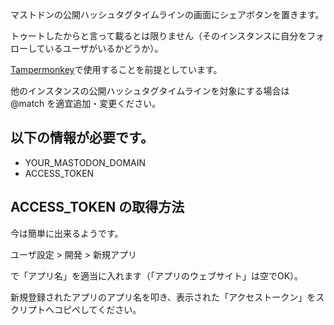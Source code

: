 マストドンの公開ハッシュタグタイムラインの画面にシェアボタンを置きます。

トゥートしたからと言って載るとは限りません（そのインスタンスに自分をフォローしているユーザがいるかどうか）。

[Tampermonkey](http://tampermonkey.net/)で使用することを前提としています。

他のインスタンスの公開ハッシュタグタイムラインを対象にする場合は @match を適宜追加・変更ください。

## 以下の情報が必要です。

- YOUR_MASTODON_DOMAIN
- ACCESS_TOKEN

## ACCESS_TOKEN の取得方法

今は簡単に出来るようです。

ユーザ設定 > 開発 > 新規アプリ

で「アプリ名」を適当に入れます（「アプリのウェブサイト」は空でOK）。

新規登録されたアプリのアプリ名を叩き、表示された「アクセストークン」をスクリプトへコピペしてください。